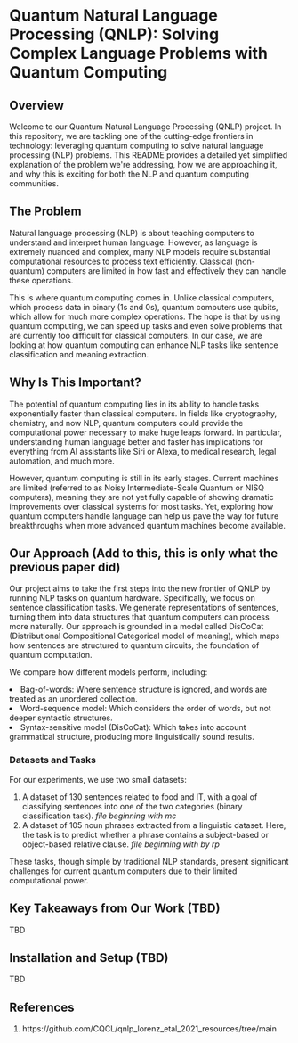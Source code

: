 **<h1>Quantum Natural Language Processing (QNLP): Solving Complex Language Problems with Quantum Computing</h1>**
**<h2>Overview</h2>**
Welcome to our Quantum Natural Language Processing (QNLP) project. In this repository, we are tackling one of the cutting-edge frontiers in technology: leveraging quantum computing to solve natural language processing (NLP) problems. This README provides a detailed yet simplified explanation of the problem we're addressing, how we are approaching it, and why this is exciting for both the NLP and quantum computing communities.

**<h2>The Problem</h2>**
Natural language processing (NLP) is about teaching computers to understand and interpret human language. However, as language is extremely nuanced and complex, many NLP models require substantial computational resources to process text efficiently. Classical (non-quantum) computers are limited in how fast and effectively they can handle these operations.

This is where quantum computing comes in. Unlike classical computers, which process data in binary (1s and 0s), quantum computers use qubits, which allow for much more complex operations. The hope is that by using quantum computing, we can speed up tasks and even solve problems that are currently too difficult for classical computers. In our case, we are looking at how quantum computing can enhance NLP tasks like sentence classification and meaning extraction.

**<h2>Why Is This Important?</h2>**
The potential of quantum computing lies in its ability to handle tasks exponentially faster than classical computers. In fields like cryptography, chemistry, and now NLP, quantum computers could provide the computational power necessary to make huge leaps forward. In particular, understanding human language better and faster has implications for everything from AI assistants like Siri or Alexa, to medical research, legal automation, and much more.

However, quantum computing is still in its early stages. Current machines are limited (referred to as Noisy Intermediate-Scale Quantum or NISQ computers), meaning they are not yet fully capable of showing dramatic improvements over classical systems for most tasks. Yet, exploring how quantum computers handle language can help us pave the way for future breakthroughs when more advanced quantum machines become available.

**<h2>Our Approach (Add to this, this is only what the previous paper did)</h2>**
Our project aims to take the first steps into the new frontier of QNLP by running NLP tasks on quantum hardware. Specifically, we focus on sentence classification tasks. We generate representations of sentences, turning them into data structures that quantum computers can process more naturally. Our approach is grounded in a model called DisCoCat (Distributional Compositional Categorical model of meaning), which maps how sentences are structured to quantum circuits, the foundation of quantum computation.

We compare how different models perform, including:

<li>Bag-of-words: Where sentence structure is ignored, and words are treated as an unordered collection.</li>
<li>Word-sequence model: Which considers the order of words, but not deeper syntactic structures.</li>
<li>Syntax-sensitive model (DisCoCat): Which takes into account grammatical structure, producing more linguistically sound results.</li>
<h3>Datasets and Tasks</h3>
For our experiments, we use two small datasets:

<ol>
  <li>A dataset of 130 sentences related to food and IT, with a goal of classifying sentences into one of the two categories (binary classification task). <i>file beginning with mc</i></li>
  <li>A dataset of 105 noun phrases extracted from a linguistic dataset. Here, the task is to predict whether a phrase contains a subject-based or object-based relative clause. <i>file beginning with by rp</i></li>
</ol>

These tasks, though simple by traditional NLP standards, present significant challenges for current quantum computers due to their limited computational power.
**<h2>Key Takeaways from Our Work (TBD)</h2>**
TBD
**<h2>Installation and Setup (TBD)</h2>**
TBD

**<h2>References</h2>**
<ol>
  <li>https://github.com/CQCL/qnlp_lorenz_etal_2021_resources/tree/main</li>
</ol>

